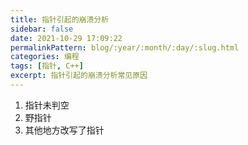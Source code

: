 ```yaml
---
title: 指针引起的崩溃分析
sidebar: false
date: 2021-10-29 17:09:22
permalinkPattern: blog/:year/:month/:day/:slug.html  
categories: 编程
tags: [指针, C++]  
excerpt: 指针引起的崩溃分析常见原因
---
```


1. 指针未判空
2. 野指针
3. 其他地方改写了指针
